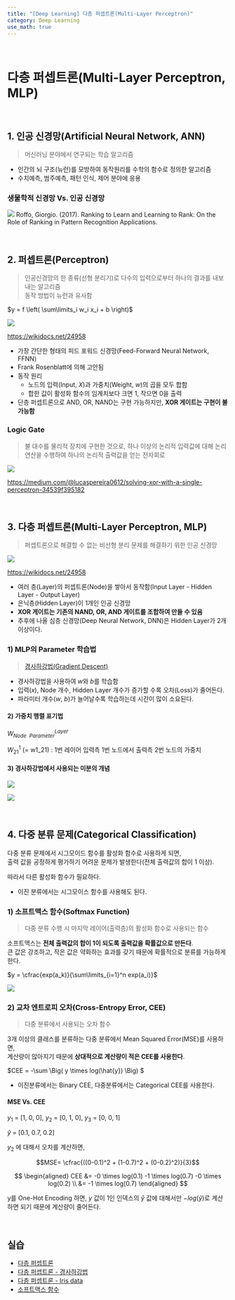 ```yaml
---
title: "[Deep Learning] 다층 퍼셉트론(Multi-Layer Perceptron)"
category: Deep Learning
use_math: true
---
```


<br>

# 다층 퍼셉트론(Multi-Layer Perceptron, MLP)

<br>

## 1. 인공 신경망(Artificial Neural Network, ANN)
> 머신러닝 분야에서 연구되는 학습 알고리즘

- 인간의 뇌 구조(뉴런)를 모방하여 동작원리를 수학의 함수로 정의한 알고리즘
- 수치예측, 범주예측, 패턴 인식, 제어 분야에 응용

### 생물학적 신경망 Vs. 인공 신경망

![](/assets/images/posts/dl/neuron.png)
Roffo, Giorgio. (2017). Ranking to Learn and Learning to Rank: On the Role of Ranking in Pattern Recognition Applications. 

<br>

## 2. 퍼셉트론(Perceptron)
> 인공신경망의 한 종류(선형 분리기)로 다수의 입력으로부터 하나의 결과를 내보내는 알고리즘<br>
> 동작 방법이 뉴런과 유사함

$y = f \left( \sum\limits_i w_i x_i + b \right)$

![](/assets/images/posts/dl/perceptron.png)

https://wikidocs.net/24958

- 가장 간단한 형태의 피드 포워드 신경망(Feed-Forward Neural Network, FFNN)
- Frank Rosenblatt에 의해 고안됨
- 동작 원리
    - 노드의 입력(Input, $X$)과 가중치(Weight, $w$)의 곱을 모두 합함
    - 합한 값이 활성화 함수의 임계치보다 크면 1, 작으면 0을 출력
- 단층 퍼셉트론으로 AND, OR, NAND는 구현 가능하지만, **XOR 게이트는 구현이 불가능함**

### Logic Gate
> 불 대수를 물리적 장치에 구현한 것으로, 하나 이상의 논리적 입력값에 대해 논리 연산을 수행하여 하나의 논리적 출력값을 얻는 전자회로

![](/assets/images/posts/dl/logic_gate.png)

https://medium.com/@lucaspereira0612/solving-xor-with-a-single-perceptron-34539f395182

<br>

## 3. 다층 퍼셉트론(Multi-Layer Perceptron, MLP)
> 퍼셉트론으로 해결할 수 없는 비선형 분리 문제를 해결하기 위한 인공 신경망

![](/assets/images/posts/dl/mlp.png)

https://wikidocs.net/24958

- 여러 층(Layer)의 퍼셉트론(Node)을 쌓아서 동작함(Input Layer - Hidden Layer - Output Layer)
- 은닉층(Hidden Layer)이 1개인 인공 신경망
- **XOR 게이트는 기존의 NAND, OR, AND 게이트를 조합하여 만들 수 있음**
- 추후에 나올 심층 신경망(Deep Neural Network, DNN)은 Hidden Layer가 2개 이상이다.

### 1) MLP의 Parameter 학습법
> <a href="https://gilbertlim.github.io/machine%20learning/ml_gradient_descent/">경사하강법(Gradient Descent)</a>

- 경사하강법을 사용하여 $w$와 $b$를 학습함
- 입력($x$), Node 개수, Hidden Layer 개수가 증가할 수록 오차(Loss)가 줄어든다.
- 파라미터 개수($w,\ b$)가 늘어날수록 학습하는데 시간이 많이 소요된다.

#### 2) 가중치 행렬 표기법
$W^{Layer}_{Node\ \ Parameter}$

$W^{1}_{21}$ (= w1_21) : 1번 레이어 입력측 1번 노드에서 출력측 2번 노드의 가중치

#### 3) 경사하강법에서 사용되는 미분의 개념

![](/assets/images/posts/dl/differential_1.png)

![](/assets/images/posts/dl/differential_2.png)

<br>

## 4. 다중 분류 문제(Categorical Classification)

다중 분류 문제에서 시그모이드 함수를 활성화 함수로 사용하게 되면, <br>
출력 값을 공정하게 평가하기 어려운 문제가 발생한다(전체 출력값의 합이 1 이상). 

따라서 다른 활성화 함수가 필요하다.

- 이진 분류에서는 시그모이스 함수를 사용해도 된다.

### 1) 소프트맥스 함수(Softmax Function)
> 다중 분류 수행 시 마지막 레이어(출력층)의 활성화 함수로 사용되는 함수 

소프트맥스는 **전체 출력값의 합이 1이 되도록 출력값을 확률값으로 만든다**.<br>
큰 값은 강조하고, 작은 값은 약화하는 효과를 갖기 때문에 확률적으로 분류를 가능하게 한다. 

$y = \cfrac{exp(a_k)}{\sum\limits_{i=1}^n exp(a_i)}$

![](/assets/images/posts/dl/softmax.png)

### 2) 교차 엔트로피 오차(Cross-Entropy Error, CEE)
> 다중 분류에서 사용되는 오차 함수

3개 이상의 클래스를 분류하는 다중 분류에서 Mean Squared Error(MSE)를 사용하면,<br>
계산량이 많아지기 때문에 **상대적으로 계산량이 적은 CEE를 사용한다**.

$CEE = -\sum \Big( y \times log(\hat{y}) \Big) $

- 이진분류에서는 Binary CEE, 다중분류에서는 Categorical CEE를 사용한다.

#### MSE Vs. CEE

$y_1\ =\ [1,\ 0,\ 0],\ y_2\ =\ [0,\ 1,\ 0],\ y_3\ =\ [0,\ 0,\ 1]$

$\hat{y}\ =\ [0.1,\ 0.7,\ 0.2]$

$y_2$ 에 대해서 오차를 계산하면,

$$MSE= \cfrac{((0-0.1)^2 + (1-0.7)^2 + (0-0.2)^2)}{3}$$

$$ \begin{aligned} CEE &= -0 \times log(0.1) -1 \times log(0.7) -0 \times log(0.2) \\ &= -1 \times log(0.7) \end{aligned} $$

y를 One-Hot Encoding 하면, $y$ 값이 1인 인덱스의 $\hat{y}$ 값에 대해서만 $-log(\hat{y})$로 계산하면 되기 때문에 계산량이 줄어든다. 

<br>

## 실습
- <a href="https://colab.research.google.com/drive/1lqkgCCh-pbHf7BPqH49PuO9DgwGXhfU8?usp=sharing">다층 퍼셉트론</a>
- <a href="https://colab.research.google.com/drive/13awz7Qs639ZTNL6eKrBIe0Jt1iBaQp55?usp=sharing">다층 퍼셉트론 - 경사하강법</a>
- <a href="https://colab.research.google.com/drive/1kuDcaUriyGEKAwNCWG-Jiw5U77s2kpVi?usp=sharing">다층 퍼셉트론 - Iris data</a>
- <a href="https://colab.research.google.com/drive/19tEtZxGZBpSco065pKvaadEftTvWwBwU?usp=sharing">소프트맥스 함수</a>